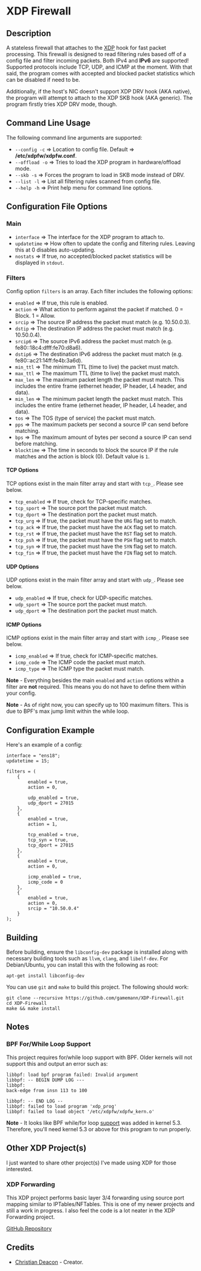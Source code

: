 # XDP Firewall
## Description
A stateless firewall that attaches to the [XDP](https://www.iovisor.org/technology/xdp) hook for fast packet processing. This firewall is designed to read filtering rules based off of a config file and filter incoming packets. Both IPv4 and **IPv6** are supported! Supported protocols include TCP, UDP, and ICMP at the moment. With that said, the program comes with accepted and blocked packet statistics which can be disabled if need to be.

Additionally, if the host's NIC doesn't support XDP DRV hook (AKA native), the program will attempt to attach to the XDP SKB hook (AKA generic). The program firstly tries XDP DRV mode, though.

## Command Line Usage
The following command line arguments are supported:

* `--config -c` => Location to config file. Default => **/etc/xdpfw/xdpfw.conf**.
* `--offload -o` => Tries to load the XDP program in hardware/offload mode.
* `--skb -s` => Forces the program to load in SKB mode instead of DRV.
* `--list -l` => List all filtering rules scanned from config file.
* `--help -h` => Print help menu for command line options.

## Configuration File Options
### Main
* `interface` => The interface for the XDP program to attach to.
* `updatetime` => How often to update the config and filtering rules. Leaving this at 0 disables auto-updating.
* `nostats` => If true, no accepted/blocked packet statistics will be displayed in `stdout`.

### Filters
Config option `filters` is an array. Each filter includes the following options:

* `enabled` => If true, this rule is enabled.
* `action` => What action to perform against the packet if matched. 0 = Block. 1 = Allow.
* `srcip` => The source IP address the packet must match (e.g. 10.50.0.3).
* `dstip` => The destination IP address the packet must match (e.g. 10.50.0.4).
* `srcip6` => The source IPv6 address the packet must match (e.g. fe80::18c4:dfff:fe70:d8a6).
* `dstip6` => The destination IPv6 address the packet must match (e.g. fe80::ac21:14ff:fe4b:3a6d).
* `min_ttl` => The minimum TTL (time to live) the packet must match.
* `max_ttl` => The maximum TTL (time to live) the packet must match.
* `max_len` => The maximum packet length the packet must match. This includes the entire frame (ethernet header, IP header, L4 header, and data).
* `min_len` => The minimum packet length the packet must match. This includes the entire frame (ethernet header, IP header, L4 header, and data).
* `tos` => The TOS (type of service) the packet must match.
* `pps` => The maximum packets per second a source IP can send before matching.
* `bps` => The maximum amount of bytes per second a source IP can send before matching.
* `blocktime` => The time in seconds to block the source IP if the rule matches and the action is block (0). Default value is `1`.

#### TCP Options
TCP options exist in the main filter array and start with `tcp_`. Please see below.

* `tcp_enabled` => If true, check for TCP-specific matches.
* `tcp_sport` => The source port the packet must match.
* `tcp_dport` => The destination port the packet must match.
* `tcp_urg` => If true, the packet must have the `URG` flag set to match.
* `tcp_ack` => If true, the packet must have the `ACK` flag set to match.
* `tcp_rst` => If true, the packet must have the `RST` flag set to match.
* `tcp_psh` => If true, the packet must have the `PSH` flag set to match.
* `tcp_syn` => If true, the packet must have the `SYN` flag set to match.
* `tcp_fin` => If true, the packet must have the `FIN` flag set to match.

#### UDP Options
UDP options exist in the main filter array and start with `udp_`. Please see below.

* `udp_enabled` => If true, check for UDP-specific matches.
* `udp_sport` => The source port the packet must match.
* `udp_dport` => The destination port the packet must match.

#### ICMP Options
ICMP options exist in the main filter array and start with `icmp_`. Please see below.

* `icmp_enabled` => If true, check for ICMP-specific matches.
* `icmp_code` => The ICMP code the packet must match.
* `icmp_type` => The ICMP type the packet must match.

**Note** - Everything besides the main `enabled` and `action` options within a filter are **not** required. This means you do not have to define them within your config.

**Note** - As of right now, you can specify up to 100 maximum filters. This is due to BPF's max jump limit within the while loop.

## Configuration Example
Here's an example of a config:

```
interface = "ens18";
updatetime = 15;

filters = (
    {
        enabled = true,
        action = 0,

        udp_enabled = true,
        udp_dport = 27015
    },
    {
        enabled = true,
        action = 1,

        tcp_enabled = true,
        tcp_syn = true,
        tcp_dport = 27015
    },
    {
        enabled = true,
        action = 0,

        icmp_enabled = true,
        icmp_code = 0
    },
    {
        enabled = true,
        action = 0,
        srcip = "10.50.0.4"
    }
);
```

## Building
Before building, ensure the `libconfig-dev` package is installed along with necessary building tools such as `llvm`, `clang`, and `libelf-dev`. For Debian/Ubuntu, you can install this with the following as root:

```
apt-get install libconfig-dev
```

You can use `git` and `make` to build this project. The following should work:

```
git clone --recursive https://github.com/gamemann/XDP-Firewall.git
cd XDP-Firewall
make && make install
```

## Notes
### BPF For/While Loop Support
This project requires for/while loop support with BPF. Older kernels will not support this and output an error such as:

```
libbpf: load bpf program failed: Invalid argument
libbpf: -- BEGIN DUMP LOG ---
libbpf:
back-edge from insn 113 to 100

libbpf: -- END LOG --
libbpf: failed to load program 'xdp_prog'
libbpf: failed to load object '/etc/xdpfw/xdpfw_kern.o'
```

**Note** - It looks like BPF while/for loop [support](https://lwn.net/Articles/794934/) was added in kernel 5.3. Therefore, you'll need kernel 5.3 or above for this program to run properly.

## Other XDP Project(s)
I just wanted to share other project(s) I've made using XDP for those interested.

### XDP Forwarding
This XDP project performs basic layer 3/4 forwarding using source port mapping similar to IPTables/NFTables. This is one of my newer projects and still a work in progress. I also feel the code is a lot neater in the XDP Forwarding project.

[GitHub Repository](https://github.com/gamemann/XDP-Forwarding)

## Credits
* [Christian Deacon](https://github.com/gamemann) - Creator.